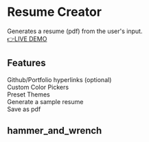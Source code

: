 # Resume Creator
Generates a resume (pdf) from the user's input.  
[👉LIVE DEMO](https://box-hill.github.io/resume-creator/#)

## Features
Github/Portfolio hyperlinks (optional)  
Custom Color Pickers  
Preset Themes  
Generate a sample resume  
Save as pdf  

## hammer_and_wrench